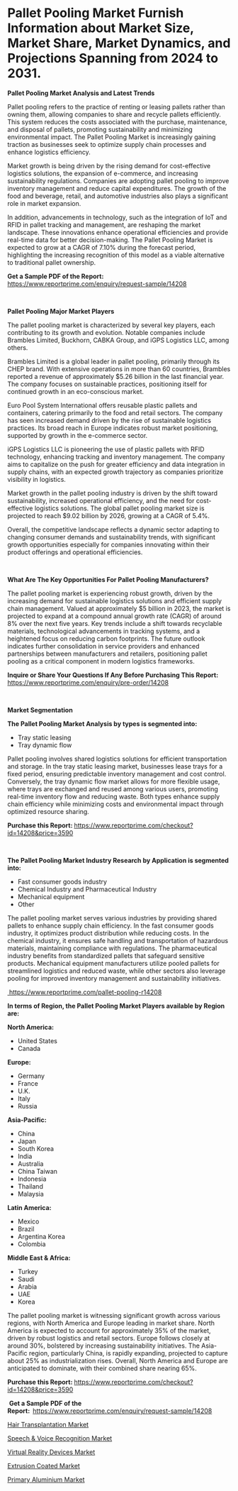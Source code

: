 <p><h1>Pallet Pooling Market Furnish Information about Market Size, Market Share, Market Dynamics, and Projections Spanning from 2024 to 2031.</h1></p><p><strong>Pallet Pooling Market Analysis and Latest Trends</strong></p>
<p><p>Pallet pooling refers to the practice of renting or leasing pallets rather than owning them, allowing companies to share and recycle pallets efficiently. This system reduces the costs associated with the purchase, maintenance, and disposal of pallets, promoting sustainability and minimizing environmental impact. The Pallet Pooling Market is increasingly gaining traction as businesses seek to optimize supply chain processes and enhance logistics efficiency.</p><p>Market growth is being driven by the rising demand for cost-effective logistics solutions, the expansion of e-commerce, and increasing sustainability regulations. Companies are adopting pallet pooling to improve inventory management and reduce capital expenditures. The growth of the food and beverage, retail, and automotive industries also plays a significant role in market expansion. </p><p>In addition, advancements in technology, such as the integration of IoT and RFID in pallet tracking and management, are reshaping the market landscape. These innovations enhance operational efficiencies and provide real-time data for better decision-making. The Pallet Pooling Market is expected to grow at a CAGR of 7.10% during the forecast period, highlighting the increasing recognition of this model as a viable alternative to traditional pallet ownership.</p></p>
<p><strong>Get a Sample PDF of the Report:&nbsp;</strong> <a href="https://www.reportprime.com/enquiry/request-sample/14208?utm_campaign=24&utm_medium=2&utm_source=Github&utm_content=ia&utm_term=29112024&utm_id=pallet-pooling">https://www.reportprime.com/enquiry/request-sample/14208</a></p>
<p>&nbsp;</p>
<p><strong>Pallet Pooling Major Market Players</strong></p>
<p><p>The pallet pooling market is characterized by several key players, each contributing to its growth and evolution. Notable companies include Brambles Limited, Buckhorn, CABKA Group, and iGPS Logistics LLC, among others. </p><p>Brambles Limited is a global leader in pallet pooling, primarily through its CHEP brand. With extensive operations in more than 60 countries, Brambles reported a revenue of approximately $5.26 billion in the last financial year. The company focuses on sustainable practices, positioning itself for continued growth in an eco-conscious market.</p><p>Euro Pool System International offers reusable plastic pallets and containers, catering primarily to the food and retail sectors. The company has seen increased demand driven by the rise of sustainable logistics practices. Its broad reach in Europe indicates robust market positioning, supported by growth in the e-commerce sector.</p><p>iGPS Logistics LLC is pioneering the use of plastic pallets with RFID technology, enhancing tracking and inventory management. The company aims to capitalize on the push for greater efficiency and data integration in supply chains, with an expected growth trajectory as companies prioritize visibility in logistics.</p><p>Market growth in the pallet pooling industry is driven by the shift toward sustainability, increased operational efficiency, and the need for cost-effective logistics solutions. The global pallet pooling market size is projected to reach $9.02 billion by 2026, growing at a CAGR of 5.4%.</p><p>Overall, the competitive landscape reflects a dynamic sector adapting to changing consumer demands and sustainability trends, with significant growth opportunities especially for companies innovating within their product offerings and operational efficiencies.</p></p>
<p>&nbsp;</p>
<p><strong>What Are The Key Opportunities For Pallet Pooling Manufacturers?</strong></p>
<p><p>The pallet pooling market is experiencing robust growth, driven by the increasing demand for sustainable logistics solutions and efficient supply chain management. Valued at approximately $5 billion in 2023, the market is projected to expand at a compound annual growth rate (CAGR) of around 8% over the next five years. Key trends include a shift towards recyclable materials, technological advancements in tracking systems, and a heightened focus on reducing carbon footprints. The future outlook indicates further consolidation in service providers and enhanced partnerships between manufacturers and retailers, positioning pallet pooling as a critical component in modern logistics frameworks.</p></p>
<p><strong>Inquire or Share Your Questions If Any Before Purchasing This Report:</strong> <a href="https://www.reportprime.com/enquiry/pre-order/14208?utm_campaign=24&utm_medium=2&utm_source=Github&utm_content=ia&utm_term=29112024&utm_id=pallet-pooling">https://www.reportprime.com/enquiry/pre-order/14208</a></p>
<p>&nbsp;</p>
<p><strong>Market Segmentation</strong></p>
<p><strong>The Pallet Pooling Market Analysis by types is segmented into:</strong></p>
<p><ul><li>Tray static leasing</li><li>Tray dynamic flow</li></ul></p>
<p><p>Pallet pooling involves shared logistics solutions for efficient transportation and storage. In the tray static leasing market, businesses lease trays for a fixed period, ensuring predictable inventory management and cost control. Conversely, the tray dynamic flow market allows for more flexible usage, where trays are exchanged and reused among various users, promoting real-time inventory flow and reducing waste. Both types enhance supply chain efficiency while minimizing costs and environmental impact through optimized resource sharing.</p></p>
<p><strong>Purchase this Report:&nbsp;</strong><a href="https://www.reportprime.com/checkout?id=14208&price=3590&utm_campaign=24&utm_medium=2&utm_source=Github&utm_content=ia&utm_term=29112024&utm_id=pallet-pooling">https://www.reportprime.com/checkout?id=14208&price=3590</a></p>
<p>&nbsp;</p>
<p><strong>The Pallet Pooling Market Industry Research by Application is segmented into:</strong></p>
<p><ul><li>Fast consumer goods industry</li><li>Chemical Industry and Pharmaceutical Industry</li><li>Mechanical equipment</li><li>Other</li></ul></p>
<p><p>The pallet pooling market serves various industries by providing shared pallets to enhance supply chain efficiency. In the fast consumer goods industry, it optimizes product distribution while reducing costs. In the chemical industry, it ensures safe handling and transportation of hazardous materials, maintaining compliance with regulations. The pharmaceutical industry benefits from standardized pallets that safeguard sensitive products. Mechanical equipment manufacturers utilize pooled pallets for streamlined logistics and reduced waste, while other sectors also leverage pooling for improved inventory management and sustainability initiatives.</p></p>
<p><a href="https://www.reportprime.com/pallet-pooling-r14208?utm_campaign=24&utm_medium=2&utm_source=Github&utm_content=ia&utm_term=29112024&utm_id=pallet-pooling">&nbsp;https://www.reportprime.com/pallet-pooling-r14208</a></p>
<p><strong>In terms of Region, the Pallet Pooling Market Players available by Region are:</strong></p>
<p>
    <p> <strong> North America: </strong>
        <ul>
            <li>United States</li>
            <li>Canada</li>
        </ul>
        </p> 
    <p> <strong> Europe: </strong>
        <ul>
            <li>Germany</li>
            <li>France</li>
            <li>U.K.</li>
            <li>Italy</li>
            <li>Russia</li>
        </ul>
        </p> 
    <p> <strong> Asia-Pacific: </strong>
        <ul>
            <li>China</li>
            <li>Japan</li>
            <li>South Korea</li>
            <li>India</li>
            <li>Australia</li>
            <li>China Taiwan</li>
            <li>Indonesia</li>
            <li>Thailand</li>
            <li>Malaysia</li>
        </ul>
        </p> 
    <p> <strong> Latin America: </strong>
        <ul>
            <li>Mexico</li>
            <li>Brazil</li>
            <li>Argentina Korea</li>
            <li>Colombia</li>
        </ul>
        </p> 
    <p> <strong> Middle East & Africa: </strong>
        <ul>
            <li>Turkey</li>
            <li>Saudi</li>
            <li>Arabia</li>
            <li>UAE</li>
            <li>Korea</li>
        </ul>
    </p>
    </p>
<p><p>The pallet pooling market is witnessing significant growth across various regions, with North America and Europe leading in market share. North America is expected to account for approximately 35% of the market, driven by robust logistics and retail sectors. Europe follows closely at around 30%, bolstered by increasing sustainability initiatives. The Asia-Pacific region, particularly China, is rapidly expanding, projected to capture about 25% as industrialization rises. Overall, North America and Europe are anticipated to dominate, with their combined share nearing 65%.</p></p>
<p><strong>Purchase this Report: </strong><a href="https://www.reportprime.com/checkout?id=14208&price=3590&utm_campaign=24&utm_medium=2&utm_source=Github&utm_content=ia&utm_term=29112024&utm_id=pallet-pooling">https://www.reportprime.com/checkout?id=14208&price=3590</a></p>
<p>&nbsp;<strong>Get a Sample PDF of the Report:&nbsp;&nbsp;</strong><a href="https://www.reportprime.com/enquiry/request-sample/14208?utm_campaign=24&utm_medium=2&utm_source=Github&utm_content=ia&utm_term=29112024&utm_id=pallet-pooling">https://www.reportprime.com/enquiry/request-sample/14208</a></p>
<p><strong></strong></p>
<p><p><a href="https://github.com/elizabethdagraca/Market-Research-Report-List-5/blob/main/hair-transplantation-market.md?utm_campaign=24&utm_medium=2&utm_source=Github&utm_content=ia&utm_term=29112024&utm_id=pallet-pooling">Hair Transplantation Market</a></p><p><a href="https://www.linkedin.com/pulse/speech-voice-recognition-market-report-driving-growth-industry-tixac?utm_campaign=24&utm_medium=2&utm_source=Github&utm_content=ia&utm_term=29112024&utm_id=pallet-pooling">Speech & Voice Recognition Market</a></p><p><a href="https://www.linkedin.com/pulse/virtual-reality-devices-market-industry-trends-forecast-period-xdmye?utm_campaign=24&utm_medium=2&utm_source=Github&utm_content=ia&utm_term=29112024&utm_id=pallet-pooling">Virtual Reality Devices Market</a></p><p><a href="https://issuu.com/reportprime-2/docs/extrusion-coated-market-size-2030.pptx?utm_campaign=24&utm_medium=2&utm_source=Github&utm_content=ia&utm_term=29112024&utm_id=pallet-pooling">Extrusion Coated Market</a></p><p><a href="https://issuu.com/reportprime-2/docs/primary-aluminium-market-size-2030.pptx?utm_campaign=24&utm_medium=2&utm_source=Github&utm_content=ia&utm_term=29112024&utm_id=pallet-pooling">Primary Aluminium Market</a></p></p>